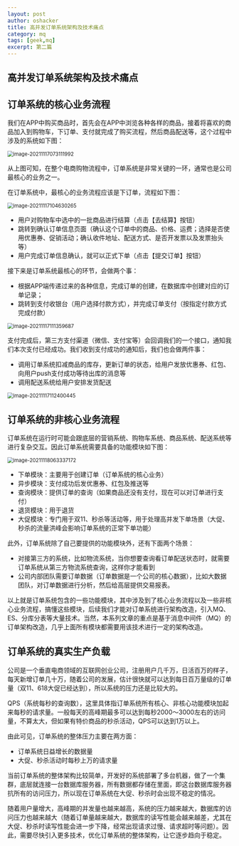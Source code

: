 ```yaml
---
layout: post 
author: oshacker
title: 高并发订单系统架构及技术痛点
category: mq
tags: [geek,mq]
excerpt: 第二篇
---
```


## 高并发订单系统架构及技术痛点

## 订单系统的核心业务流程

我们在APP中购买商品时，首先会在APP中浏览各种各样的商品，接着将喜欢的商品加入到购物车，下订单、支付就完成了购买流程，然后商品配送等，这个过程中涉及的系统如下图：

<img src="https://cdn.jsdelivr.net/gh/YuanAaron/BlogImage/2021/image-20211117073111992.png" alt="image-20211117073111992" style="zoom:80%;" />

从上图可知，在整个电商购物流程中，订单系统是非常关键的一环，通常也是公司最核心的业务之一。

在订单系统中，最核心的业务流程应该是下订单，流程如下图：

<img src="https://cdn.jsdelivr.net/gh/YuanAaron/BlogImage/2021/image-20211117104630265.png" alt="image-20211117104630265" style="zoom:80%;" />

+ 用户对购物车中选中的一批商品进行结算（点击【去结算】按钮）
+ 跳转到确认订单信息页面（确认这个订单中的商品、价格、运费；选择是否使用优惠券、促销活动；确认收件地址、配送方式、是否开发票以及发票抬头等）
+ 用户完成订单信息确认，就可以正式下单（点击【提交订单】按钮）

接下来是订单系统最核心的环节，会做两个事：

+ 根据APP端传递过来的各种信息，完成订单的创建，在数据库中创建对应的订单记录；
+ 跳转到支付收银台（用户选择付款方式），并完成订单支付（按指定付款方式完成付款）

<img src="https://cdn.jsdelivr.net/gh/YuanAaron/BlogImage/2021/image-20211117111359687.png" alt="image-20211117111359687" style="zoom:80%;" />

支付完成后，第三方支付渠道（微信、支付宝等）会回调我们的一个接口，通知我们本次支付已经成功。我们收到支付成功的通知后，我们也会做两件事：

+ 调用订单系统扣减商品的库存，更新订单的状态，给用户发放优惠券、红包、向用户push支付成功等待出库的消息等
+ 调用配送系统给用户安排发货配送

<img src="https://cdn.jsdelivr.net/gh/YuanAaron/BlogImage/2021/image-20211117112400445.png" alt="image-20211117112400445" style="zoom:80%;" />

## 订单系统的非核心业务流程

订单系统在运行时可能会跟底层的营销系统、购物车系统、商品系统、配送系统等进行复杂交互。因此订单系统需要具备的功能模块如下图：

<img src="https://cdn.jsdelivr.net/gh/YuanAaron/BlogImage/2021/image-20211118063337172.png" alt="image-20211118063337172" style="zoom:80%;" />

+ 下单模块：主要用于创建订单（订单系统的核心业务）
+ 异步模块：支付成功后发优惠券、红包及推送等
+ 查询模块：提供订单的查询（如果商品还没有支付，现在可以对订单进行支付）
+ 退货模块：用于退货
+ 大促模块：专门用于双11、秒杀等活动等，用于处理高并发下单场景（大促、秒杀的流量洪峰会影响订单系统的正常下单功能）

此外，订单系统除了自己要提供的功能模块外，还有下面两个场景：

+ 对接第三方的系统，比如物流系统，当你想要查询看订单配送状态时，就需要订单系统从第三方物流系统查询，这样你才能看到
+ 公司内部团队需要订单数据（订单数据是一个公司的核心数据），比如大数据团队，对订单数据进行分析，然后给高层提供交易报表。

以上就是订单系统包含的一些功能模块，其中涉及到了核心业务流程以及一些非核心业务流程，搞懂这些模块，后续我们才能对订单系统进行架构改造，引入MQ、ES、分库分表等大量技术。当然，本系列文章的重点是基于消息中间件（MQ）的订单架构改造，几乎上面所有模块都需要用该技术进行一定的架构改造。

## 订单系统的真实生产负载

公司是一个垂直电商领域的互联网创业公司，注册用户几千万，日活百万的样子，每天新增订单几十万，随着公司的发展，估计很快就可以达到每日百万量级的订单量（双11、618大促已经达到），所以系统的压力还是比较大的。

QPS（系统每秒的查询数），这里具体指订单系统所有核心、非核心功能模块加起来每秒的请求量。一般每天的高峰期最多可以达到每秒2000～3000左右的访问量，不算太大，但如果有特价商品的秒杀活动，QPS可以达到1万以上。

由此可见，订单系统的整体压力主要在两方面：

+ 订单系统日益增长的数据量
+ 大促、秒杀活动时每秒上万的请求量

当前订单系统的整体架构比较简单，开发好的系统部署了多台机器，做了一个集群，底层就连接一台数据库服务器，所有数据都存储在里面，即这台数据库服务器抗所有的访问压力，所以现在订单系统在大促、秒杀时会出现不稳定的情况。

随着用户量增大，高峰期的并发量也越来越高，系统的压力越来越大，数据库的访问压力也越来越大（随着订单量越来越大，数据库的读写性能会越来越差，尤其在大促、秒杀时读写性能会进一步下降，经常出现请求过慢、请求超时等问题）。因此，需要尽快引入更多技术，优化订单系统的整体架构，让它逐步趋向于稳定。













